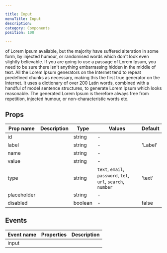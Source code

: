 ```yaml
---

title: Input
menuTitle: Input
description:
category: Components
position: 100

---
```


of Lorem Ipsum available, but the majority have suffered alteration in some form, by injected humour, or randomised words which don't look even slightly believable. If you are going to use a passage of Lorem Ipsum, you need to be sure there isn't anything embarrassing hidden in the middle of text. All the Lorem Ipsum generators on the Internet tend to repeat predefined chunks as necessary, making this the first true generator on the Internet. It uses a dictionary of over 200 Latin words, combined with a handful of model sentence structures, to generate Lorem Ipsum which looks reasonable. The generated Lorem Ipsum is therefore always free from repetition, injected humour, or non-characteristic words etc.

## Props

| Prop name   | Description | Type    | Values                                                        | Default |
| ----------- | ----------- | ------- | ------------------------------------------------------------- | ------- |
| id          |             | string  | -                                                             |         |
| label       |             | string  | -                                                             | 'Label' |
| name        |             | string  | -                                                             |         |
| value       |             | string  | -                                                             |         |
| type        |             | string  | `text`, `email`, `password`, `tel`, `url`, `search`, `number` | 'text'  |
| placeholder |             | string  | -                                                             |         |
| disabled    |             | boolean | -                                                             | false   |

## Events

| Event name | Properties | Description |
| ---------- | ---------- | ----------- |
| input      |            |
